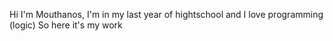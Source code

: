 Hi I'm Mouthanos,
I'm in my last year of hightschool and I love programming (logic)
So here it's my work 

<!---
Mouthanos/Mouthanos is a ✨ special ✨ repository because its `README.md` (this file) appears on your GitHub profile.
You can click the Preview link to take a look at your changes.
--->
